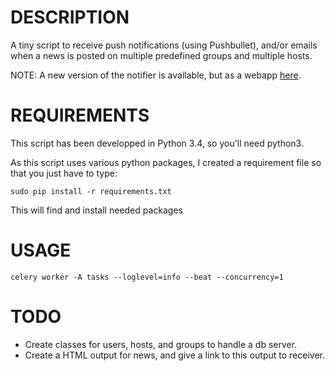 DESCRIPTION
===========

A tiny script to receive push notifications (using Pushbullet), and/or emails
when a news is posted on multiple predefined groups and multiple hosts.

NOTE: A new version of the notifier is available, but as a webapp [here](https://github.com/Dubrzr/NG-Notifier).

REQUIREMENTS
============

This script has been developped in Python 3.4, so you'll need python3.

As this script uses various python packages, I created a requirement file so
that you just have to type:

```
sudo pip install -r requirements.txt
```

This will find and install needed packages

USAGE
=====

```
celery worker -A tasks --loglevel=info --beat --concurrency=1
```

TODO
====

* Create classes for users, hosts, and groups to handle a db server.
* Create a HTML output for news, and give a link to this output to receiver.
